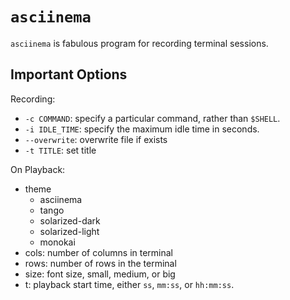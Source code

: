 # `asciinema`

`asciinema` is fabulous program for recording terminal sessions.

## Important Options

Recording:

 - `-c COMMAND`: specify a particular command, rather than `$SHELL`.
 - `-i IDLE_TIME`: specify the maximum idle time in seconds.
 - `--overwrite`: overwrite file if exists
 - `-t TITLE`: set title

On Playback:

 - theme
    - asciinema
    - tango
    - solarized-dark
    - solarized-light
    - monokai
 - cols: number of columns in terminal
 - rows: number of rows in the terminal
 - size: font size, small, medium, or big
 - t: playback start time, either `ss`, `mm:ss`, or `hh:mm:ss`.

